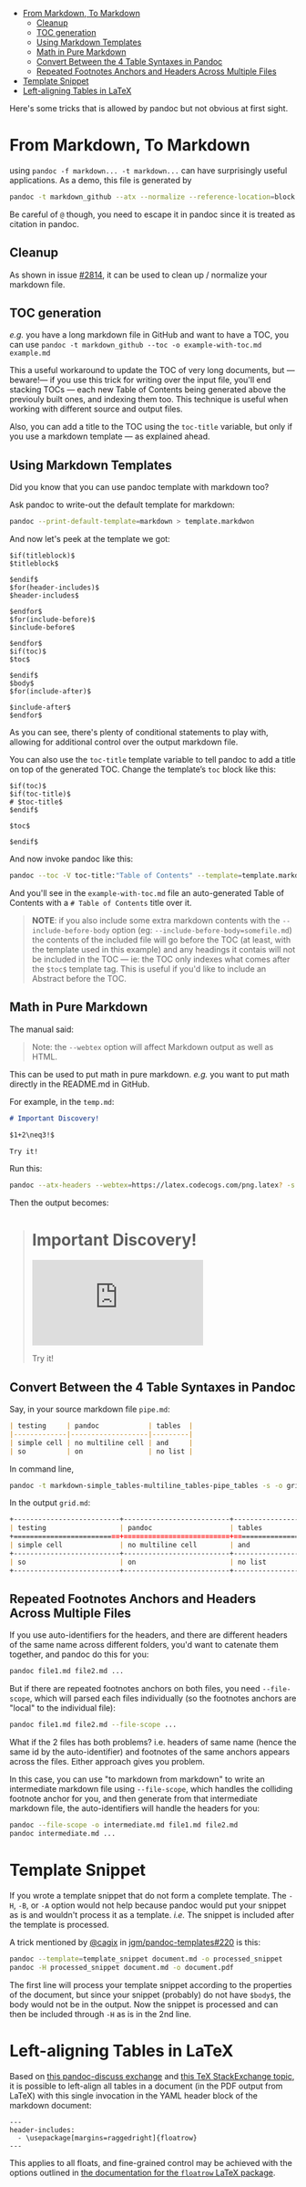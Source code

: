 -   [From Markdown, To Markdown](#from-markdown-to-markdown)
    -   [Cleanup](#cleanup)
    -   [TOC generation](#toc-generation)
    -   [Using Markdown Templates](#using-markdown-templates)
    -   [Math in Pure Markdown](#math-in-pure-markdown)
    -   [Convert Between the 4 Table Syntaxes in Pandoc](#convert-between-the-4-table-syntaxes-in-pandoc)
    -   [Repeated Footnotes Anchors and Headers Across Multiple Files](#repeated-footnotes-anchors-and-headers-across-multiple-files)
-   [Template Snippet](#template-snippet)
-   [Left-aligning Tables in LaTeX](#left-aligning-tables-in-latex)

Here's some tricks that is allowed by pandoc but not obvious at first sight.

# From Markdown, To Markdown

using `pandoc -f markdown... -t markdown...` can have surprisingly useful applications. As a demo, this file is generated by

``` bash
pandoc -t markdown_github --atx --normalize --reference-location=block --toc -s -o temp-github.md temp.md
```

Be careful of `@` though, you need to escape it in pandoc since it is treated as citation in pandoc.

## Cleanup

As shown in issue [\#2814](https://github.com/jgm/pandoc/issues/2814), it can be used to clean up / normalize your markdown file.

## TOC generation

*e.g.* you have a long markdown file in GitHub and want to have a TOC, you can use `pandoc -t markdown_github --toc -o example-with-toc.md example.md`

This a useful workaround to update the TOC of very long documents, but —beware!— if you use this trick for writing over the input file, you'll end stacking TOCs — each new Table of Contents being generated above the previouly built ones, and indexing them too. This technique is useful when working with different source and output files.

Also, you can add a title to the TOC using the `toc-title` variable, but only if you use a markdown template — as explained ahead.

## Using Markdown Templates
 
Did you know that you can use pandoc template with markdown too?

Ask pandoc to write-out the default template for markdown:

``` bash
pandoc --print-default-template=markdown > template.markdwon
```

And now let's peek at the template we got:

```
$if(titleblock)$
$titleblock$

$endif$
$for(header-includes)$
$header-includes$

$endfor$
$for(include-before)$
$include-before$

$endfor$
$if(toc)$
$toc$

$endif$
$body$
$for(include-after)$

$include-after$
$endfor$
```

As you can see, there's plenty of conditional statements to play with, allowing for additional control over the output markdown file.

You can also use the `toc-title` template variable to tell pandoc to add a title on top of the generated TOC. Change the template’s `toc` block like this:

```
$if(toc)$
$if(toc-title)$
# $toc-title$
$endif$

$toc$

$endif$
```

And now invoke pandoc like this:

``` bash
pandoc --toc -V toc-title:"Table of Contents" --template=template.markdown -o example-with-toc.md example.md
```

And you'll see in the `example-with-toc.md` file an auto-generated Table of Contents with a `# Table of Contents` title over it.

> **NOTE**: if you also include some extra markdown contents with the `--include-before-body` option (eg: `--include-before-body=somefile.md`) the contents of the included file will go before the TOC (at least, with the template used in this example) and any headings it contais will not be included in the TOC — ie: the TOC only indexes what comes after the `$toc$` template tag. This is useful if you'd like to include an Abstract before the TOC.

## Math in Pure Markdown

The manual said:

> Note: the `--webtex` option will affect Markdown output as well as HTML.

This can be used to put math in pure markdown. *e.g.* you want to put math directly in the README.md in GitHub.

For example, in the `temp.md`:

``` markdown
# Important Discovery!

$1+2\neq3!$

Try it!
```

Run this:

``` bash
pandoc --atx-headers --webtex=https://latex.codecogs.com/png.latex? -s -o temp-codecogs.md temp.md
```

Then the output becomes:

> # Important Discovery!
>
> ![1+2\\neq3!](https://latex.codecogs.com/png.latex?1%2B2%5Cneq3%21 "1+2\neq3!")
>
> Try it!

## Convert Between the 4 Table Syntaxes in Pandoc

Say, in your source markdown file `pipe.md`:

``` markdown
| testing     | pandoc            | tables  |
|-------------|-------------------|---------|
| simple cell | no multiline cell | and     |
| so          | on                | no list |
```

In command line,

``` bash
pandoc -t markdown-simple_tables-multiline_tables-pipe_tables -s -o grid.md pipe.md
```

In the output `grid.md`:

``` markdown
+--------------------------+--------------------------+--------------------------+
| testing                  | pandoc                   | tables                   |
+==========================+==========================+==========================+
| simple cell              | no multiline cell        | and                      |
+--------------------------+--------------------------+--------------------------+
| so                       | on                       | no list                  |
+--------------------------+--------------------------+--------------------------+
```

## Repeated Footnotes Anchors and Headers Across Multiple Files

If you use auto-identifiers for the headers, and there are different headers of the same name across different folders, you'd want to catenate them together, and pandoc do this for you:

``` bash
pandoc file1.md file2.md ...
```

But if there are repeated footnotes anchors on both files, you need `--file-scope`, which will parsed each files individually (so the footnotes anchors are "local" to the individual file):

``` bash
pandoc file1.md file2.md --file-scope ...
```

What if the 2 files has both problems? i.e. headers of same name (hence the same id by the auto-identifier) and footnotes of the same anchors appears across the files. Either approach gives you problem.

In this case, you can use "to markdown from markdown" to write an intermediate markdown file using `--file-scope`, which handles the colliding footnote anchor for you, and then generate from that intermediate markdown file, the auto-identifiers will handle the headers for you:

``` bash
pandoc --file-scope -o intermediate.md file1.md file2.md
pandoc intermediate.md ...
```

# Template Snippet

If you wrote a template snippet that do not form a complete template. The `-H`, `-B`, or `-A` option would not help because pandoc would put your snippet as is and wouldn't process it as a template. *i.e.* The snippet is included after the template is processed.

A trick mentioned by [@cagix](https://github.com/cagix) in [jgm/pandoc-templates\#220](https://github.com/jgm/pandoc-templates/issues/220) is this:

``` bash
pandoc --template=template_snippet document.md -o processed_snippet
pandoc -H processed_snippet document.md -o document.pdf
```

The first line will process your template snippet according to the properties of the document, but since your snippet (probably) do not have `$body$`, the body would not be in the output. Now the snippet is processed and can then be included through `-H` as is in the 2nd line.

# Left-aligning Tables in LaTeX

Based on [this pandoc-discuss exchange](https://groups.google.com/forum/#!topic/pandoc-discuss/pmiw78NvZl4) and [this TeX StackExchange topic](http://tex.stackexchange.com/questions/6456/set-a-global-policy-for-floats-positioning), it is possible to left-align all tables in a document (in the PDF output from LaTeX) with this single invocation in the YAML header block of the markdown document:
```
---
header-includes:
  - \usepackage[margins=raggedright]{floatrow}
---
```
This applies to all floats, and fine-grained control may be achieved with the options outlined in [the documentation for the `floatrow` LaTeX package](http://mirrors.ctan.org/macros/latex/contrib/floatrow/floatrow.pdf).